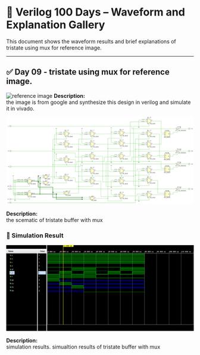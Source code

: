 
# 📘 Verilog 100 Days – Waveform and Explanation Gallery

This document shows the waveform results and brief explanations of  tristate using mux for reference image.

---

## ✅ Day 09 - tristate using mux for reference image.

 
![reference image](./images/reference_image.png)
**Description:**  
the image is from google and synthesize this design in verilog and simulate it in vivado.


![tristate using mux](./images/tristate_schematic.png)

**Description:**  
  the scematic of  tristate buffer with mux


 


### 🔬 Simulation Result

![Simulation Waveform](./images/tristate_sim.png)

**Description:**  
simulation results.
simualtion results of  tristate buffer with mux
